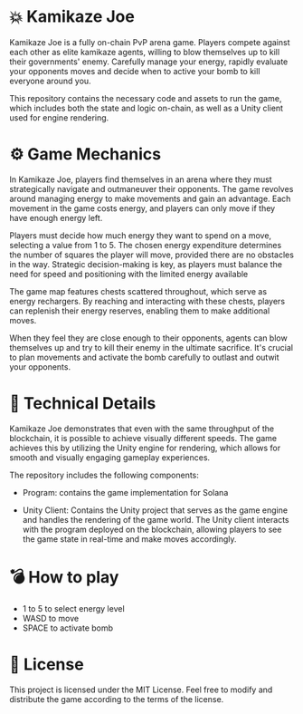 # 💥 Kamikaze Joe 
Kamikaze Joe is a fully on-chain PvP arena game. Players compete against each other as elite kamikaze agents, willing to blow themselves up to kill their governments' enemy. Carefully manage your energy, rapidly evaluate your opponents moves and decide when to active your bomb to kill everyone around you. 

This repository contains the necessary code and assets to run the game, which includes both the state and logic on-chain, as well as a Unity client used for engine rendering.

# :gear: Game Mechanics 
In Kamikaze Joe, players find themselves in an arena where they must strategically navigate and outmaneuver their opponents. The game revolves around managing energy to make movements and gain an advantage. Each movement in the game costs energy, and players can only move if they have enough energy left.

Players must decide how much energy they want to spend on a move, selecting a value from 1 to 5. The chosen energy expenditure determines the number of squares the player will move, provided there are no obstacles in the way. Strategic decision-making is key, as players must balance the need for speed and positioning with the limited energy available

The game map features chests scattered throughout, which serve as energy rechargers. By reaching and interacting with these chests, players can replenish their energy reserves, enabling them to make additional moves. 

When they feel they are close enough to their opponents, agents can blow themselves up and try to kill their enemy in the ultimate sacrifice. It's crucial to plan movements and activate the bomb carefully to outlast and outwit your opponents.

# :wrench: Technical Details 

Kamikaze Joe demonstrates that even with the same throughput of the blockchain, it is possible to achieve visually different speeds. The game achieves this by utilizing the Unity engine for rendering, which allows for smooth and visually engaging gameplay experiences.

The repository includes the following components:

- Program: contains the game implementation for Solana 

- Unity Client: Contains the Unity project that serves as the game engine and handles the rendering of the game world. The Unity client interacts with the program deployed on the blockchain, allowing players to see the game state in real-time and make moves accordingly.

# 💣 How to play

- 1 to 5 to select energy level
- WASD to move
- SPACE to activate bomb

# :page_with_curl: License 
This project is licensed under the MIT License. Feel free to modify and distribute the game according to the terms of the license.
